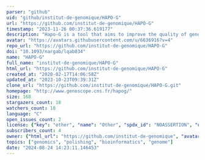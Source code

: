 ```yaml
---
parser: "github"
uid: "github/institut-de-genomique/HAPO-G"
url: "https://github.com/institut-de-genomique/HAPO-G"
timestamp: "2023-11-26 00:37:36.619177"
description: "Hapo-G is a tool that aims to improve the quality of genome assemblies by polishing the consensus with accurate reads."
avatar: "https://avatars.githubusercontent.com/u/6636916?v=4"
repo_url: "https://github.com/institut-de-genomique/HAPO-G"
doi: "10.1093/nargab/lqab034"
name: "HAPO-G"
full_name: "institut-de-genomique/HAPO-G"
html_url: "https://github.com/institut-de-genomique/HAPO-G"
created_at: "2020-02-17T14:06:58Z"
updated_at: "2023-10-23T09:39:31Z"
clone_url: "https://github.com/institut-de-genomique/HAPO-G.git"
homepage: "http://www.genoscope.cns.fr/hapog/"
size: 168
stargazers_count: 18
watchers_count: 18
language: "C"
open_issues_count: 2
license: {"key": "other", "name": "Other", "spdx_id": "NOASSERTION", "url": null, "node_id": "MDc6TGljZW5zZTA="}
subscribers_count: 4
owner: {"html_url": "https://github.com/institut-de-genomique", "avatar_url": "https://avatars.githubusercontent.com/u/6636916?v=4", "login": "institut-de-genomique", "type": "Organization"}
topics: ["genomics", "polishing", "bioinformatics", "genome"]
date: "2024-08-24 14:23:11.146453"
---
```


